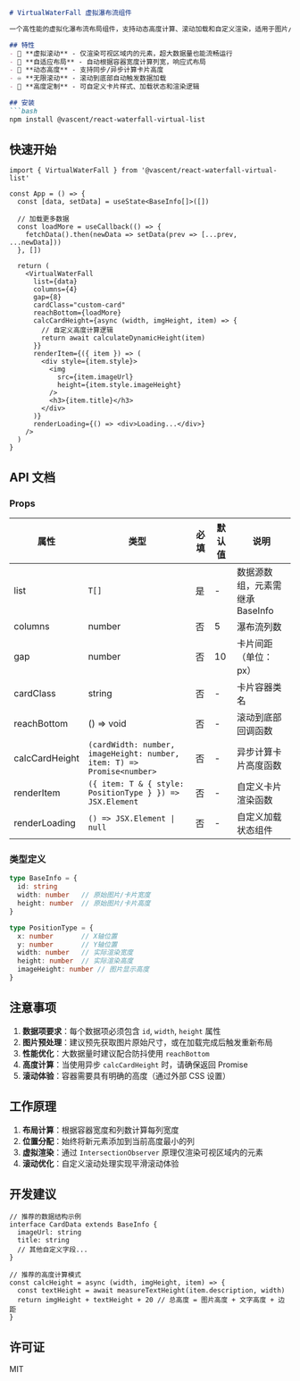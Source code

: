```markdown
# VirtualWaterFall 虚拟瀑布流组件

一个高性能的虚拟化瀑布流布局组件，支持动态高度计算、滚动加载和自定义渲染，适用于图片/卡片类数据的高性能渲染场景。

## 特性
- 🚀 **虚拟滚动** - 仅渲染可视区域内的元素，超大数据量也能流畅运行
- 📐 **自适应布局** - 自动根据容器宽度计算列宽，响应式布局
- 🧮 **动态高度** - 支持同步/异步计算卡片高度
- ♾️ **无限滚动** - 滚动到底部自动触发数据加载
- 🎨 **高度定制** - 可自定义卡片样式、加载状态和渲染逻辑

## 安装
```bash
npm install @vascent/react-waterfall-virtual-list
```

## 快速开始
```tsx
import { VirtualWaterFall } from '@vascent/react-waterfall-virtual-list'

const App = () => {
  const [data, setData] = useState<BaseInfo[]>([])

  // 加载更多数据
  const loadMore = useCallback(() => {
    fetchData().then(newData => setData(prev => [...prev, ...newData]))
  }, [])

  return (
    <VirtualWaterFall
      list={data}
      columns={4}
      gap={8}
      cardClass="custom-card"
      reachBottom={loadMore}
      calcCardHeight={async (width, imgHeight, item) => {
        // 自定义高度计算逻辑
        return await calculateDynamicHeight(item)
      }}
      renderItem={({ item }) => (
        <div style={item.style}>
          <img 
            src={item.imageUrl}
            height={item.style.imageHeight}
          />
          <h3>{item.title}</h3>
        </div>
      )}
      renderLoading={() => <div>Loading...</div>}
    />
  )
}
```

## API 文档

### Props
| 属性 | 类型 | 必填 | 默认值 | 说明 |
|------|------|------|--------|-----|
| list | `T[]` | 是 | - | 数据源数组，元素需继承 BaseInfo |
| columns | number | 否 | 5 | 瀑布流列数 |
| gap | number | 否 | 10 | 卡片间距（单位：px） |
| cardClass | string | 否 | - | 卡片容器类名 |
| reachBottom | () => void | 否 | - | 滚动到底部回调函数 |
| calcCardHeight | `(cardWidth: number, imageHeight: number, item: T) => Promise<number>` | 否 | - | 异步计算卡片高度函数 |
| renderItem | `({ item: T & { style: PositionType } }) => JSX.Element` | 否 | - | 自定义卡片渲染函数 |
| renderLoading | `() => JSX.Element \| null` | 否 | - | 自定义加载状态组件 |

### 类型定义
```ts
type BaseInfo = {
  id: string
  width: number   // 原始图片/卡片宽度
  height: number  // 原始图片/卡片高度
}

type PositionType = {
  x: number       // X轴位置
  y: number       // Y轴位置
  width: number   // 实际渲染宽度
  height: number  // 实际渲染高度
  imageHeight: number // 图片显示高度
}
```

## 注意事项
1. **数据项要求**：每个数据项必须包含 `id`, `width`, `height` 属性
2. **图片预处理**：建议预先获取图片原始尺寸，或在加载完成后触发重新布局
3. **性能优化**：大数据量时建议配合防抖使用 `reachBottom`
4. **高度计算**：当使用异步 `calcCardHeight` 时，请确保返回 Promise
5. **滚动体验**：容器需要具有明确的高度（通过外部 CSS 设置）

## 工作原理
1. **布局计算**：根据容器宽度和列数计算每列宽度
2. **位置分配**：始终将新元素添加到当前高度最小的列
3. **虚拟渲染**：通过 `IntersectionObserver` 原理仅渲染可视区域内的元素
4. **滚动优化**：自定义滚动处理实现平滑滚动体验

## 开发建议
```tsx
// 推荐的数据结构示例
interface CardData extends BaseInfo {
  imageUrl: string
  title: string
  // 其他自定义字段...
}

// 推荐的高度计算模式
const calcHeight = async (width, imgHeight, item) => {
  const textHeight = await measureTextHeight(item.description, width)
  return imgHeight + textHeight + 20 // 总高度 = 图片高度 + 文字高度 + 边距
}
```

## 许可证
MIT
```
